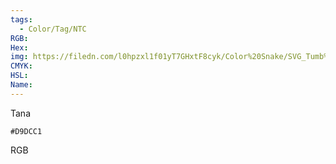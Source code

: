 ```yaml
---
tags:
  - Color/Tag/NTC
RGB:
Hex:
img: https://filedn.com/l0hpzxl1f01yT7GHxtF8cyk/Color%20Snake/SVG_Tumb%20Mass%20No%20Name/D9DCC1.svg
CMYK:
HSL:
Name:
---
```

Tana
```palette
#D9DCC1
```
RGB
